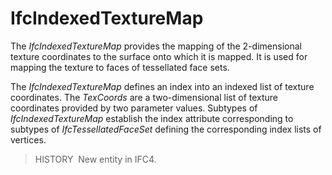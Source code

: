 IfcIndexedTextureMap
====================

The _IfcIndexedTextureMap_ provides the mapping of the 2-dimensional texture coordinates to the surface onto which it is mapped. It is used for mapping the texture to faces of tessellated face sets.

The _IfcIndexedTextureMap_ defines an index into an indexed list of texture coordinates. The _TexCoords_ are a two-dimensional list of texture coordinates provided by two parameter values. Subtypes of _IfcIndexedTextureMap_ establish the index attribute corresponding to subtypes of _IfcTessellatedFaceSet_ defining the corresponding index lists of vertices.

> HISTORY&nbsp; New entity in IFC4.
